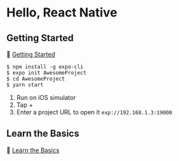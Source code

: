 # Hello, React Native

## Getting Started
:bookmark: [Getting Started](https://facebook.github.io/react-native/docs/getting-started)

```
$ npm install -g expo-cli
$ expo init AwesomeProject
$ cd AwesomeProject
$ yarn start
```

1. Run on iOS simulator
2. Tap + 
3. Enter a project URL to open it `exp://192.168.1.3:19000`

## Learn the Basics
:beginner: [Learn the Basics](https://github.com/ykws/react-native-learn-the-basics)
